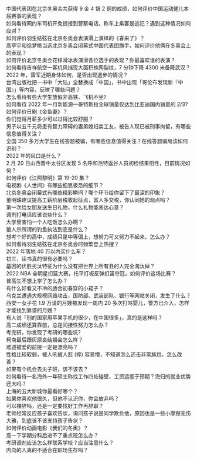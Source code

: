 中国代表团在北京冬奥会共获得 9 金 4 银 2 铜的成绩，如何评价中国运动健儿本届赛事的表现？  
如何看待网约车司机开免提接到警察电话，称车上乘客是逃犯？遇到这种情况如何应对？  
如何评价羽生结弦在北京冬奥会表演滑上演绎的《春来了》？  
高亭宇和徐梦桃当选北京冬奥会闭幕式中国代表团旗手，如何评价他俩在冬奥会上的表现？  
如何评价北京冬奥会花样滑冰表演滑各位选手的表现？你最喜欢谁的表演？  
如何看待吉祥航空一客机风挡现大面积蛛网裂纹，7 分钟下降 4300 米备降武汉？  
2022 年，雷军近期身体如何，是否出现退步的情况？  
台湾出版社把一书中「大陆」全替换成「中国」，书中出现「哥伦布发现新『中国』」等内容，反映了哪些问题？  
怎么看待有些大学生放假非高铁、飞机不坐?  
如何看待 2022 年一月新能源一哥特斯拉全球销量仅达到比亚迪国内销量的 2/3?  
如何评价日剧《金鱼妻》？  
你们觉得月薪多少可以过得比较舒服？  
男子以五千元将患有智力障碍的妻弟媳妇卖工友，被告人现已被刑事拘留，有哪些信息值得关注？  
全国 350 多万大学生在线答题被骗，有哪些信息值得关注？在线答题骗局该如何识别？  
2022 年的风口是什么？  
2 月 20 日山西晋中太谷区发现 5 名呼和浩特返谷人员初检结果阳性，目前情况如何？  
如何评价《江照黎明》第 19-20 集？  
电视剧《人世间》有哪些细思极恐的细节？  
北京冬奥会闭幕式有哪些精彩瞬间？哪个环节给你留下了最深的印象？  
董明珠建议提高工薪阶层税收起征点，富人多交税，你认同她的观点吗？  
第一次给女朋友送生日礼物，什么礼物能表达心意？  
调剂打电话应该说些什么？  
大学里害怕一个人吃饭怎么办啊？  
狼人杀所谓的钓鱼执法到底是什么？  
想考个好的高中，成绩只是中等偏上，想努力可又努力不起来，怎么办？  
如何看待羽生结弦在北京冬奥会时频繁登上热搜？  
2022 年落地 40 万以内买什么车？  
初三，读书真的很有必要吗？  
基因的优胜劣汰特征为什么没有把世界上所有丑的人完全淘汰掉？  
2022 NBA 全明星扣篮大赛，托平打板反弹扣篮夺冠，如何评价这场比赛？  
普高生不想上学了怎么办？  
有什么好看又不冷的适合初春穿的小裙子？  
乌克兰遭遇大规模网络攻击，国防部、武装部队、银行等网站关闭，发生了什么？  
西安一女子花 1.9 万请的月嫂被发现一周内 20 多次打骂婴儿，警方已介入，怎样才能找到靠谱的月嫂？  
有人说「别的国家用苹果手机的很少，在中国很多」，真的是这样吗？  
高二成绩还算靠前，总是间接性努力怎么办？  
考完研，你发现了考研的哪些坑?  
柯南最后跟灰原哀结婚会怎么样？  
难道被爱的前提一定是漂亮吗？  
性格比较软弱，被人吼被人怼 (㨃) 容易懵，不知道怎么还击非常尴尬，怎么改善？  
如果有个机会去尖子班，该不该去？  
如何看待一名海外一年硕士称找工作四处碰壁，工资远低于预期？海归的就业优势还大吗？  
上海的五大新城你最看好哪个？  
如果你喜欢他很久，但他不认识你，你会放弃吗？  
可以裸辞吗，还是一定要找好工作再辞职？  
老师经常反应孩子喜欢告状，询问孩子说是同学欺负他，原因也是一些小摩擦无伤大雅，到底该不该支持孩子告状？  
如何评价动画电影《我们的冬奥》？  
高一下学期分科后进不了重点班怎么办？  
考研调剂应该怎么样联系学校？应当注意什么？  
内向的人真的不适合在职场生存吗？  
